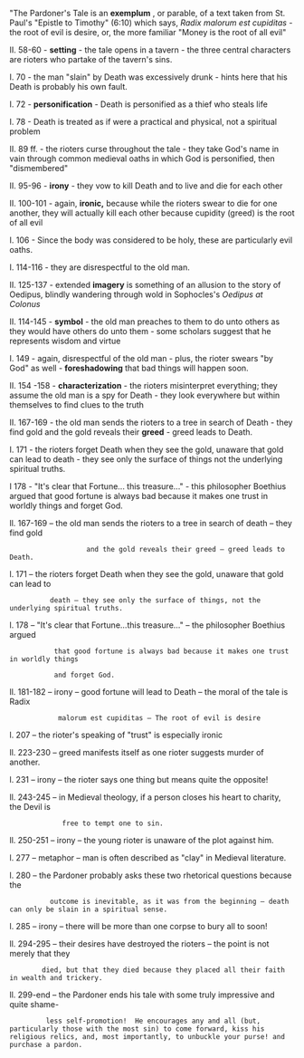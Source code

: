 &quot;The Pardoner&#39;s Tale is an **exemplum** , or parable, of a text taken from St. Paul&#39;s &quot;Epistle to Timothy&quot; (6:10) which says, _Radix malorum est  cupiditas_ - the root of evil is desire, or, the more familiar &quot;Money is the root of all evil&quot;

II. 58-60 - **setting** - the tale opens in a tavern - the three central characters are  rioters who partake of the tavern&#39;s sins.

I. 70 - the man &quot;slain&quot; by Death was excessively drunk - hints here that his Death is probably his own fault.

I. 72 - **personification** - Death is personified as a thief who steals life

I. 78 - Death is treated as if were a practical and physical, not a spiritual problem

II. 89  ff. - the rioters curse throughout the tale - they take God&#39;s name in vain through common medieval oaths in which God is personified, then &quot;dismembered&quot;

II. 95-96 - **irony** - they vow to kill Death and to live and die for each other

II. 100-101 - again, **ironic,** because while the rioters swear to die for one another, they will actually kill each other because cupidity (greed) is the root of all evil

I. 106 - Since the body was considered to be holy, these are particularly evil oaths.

I. 114-116 - they are disrespectful to the old man.

II. 125-137 - extended **imagery** is something of an allusion to the story of Oedipus, blindly wandering through wold in Sophocles&#39;s _Oedipus at Colonus_

II. 114-145 - **symbol** - the old man preaches to them to do unto others as they would have others do unto them - some scholars suggest that he represents wisdom and virtue

I. 149 - again, disrespectful of the old man - plus, the rioter swears &quot;by God&quot; as well - **foreshadowing** that bad things will happen soon.

II. 154 -158 - **characterization** - the rioters misinterpret everything; they assume the old man is a spy for Death - they look everywhere but within themselves to find clues to the truth

II. 167-169 - the old man sends the rioters to a tree in search of Death - they find gold and the gold reveals their **greed** - greed leads to Death.

I. 171 - the rioters forget Death when they see the gold, unaware that gold can lead to death - they see only the surface of things not the underlying spiritual truths.

I 178 - &quot;It&#39;s clear that Fortune... this treasure...&quot; - this philosopher Boethius argued that good fortune is always bad because it makes one trust in worldly things and forget God.

ll. 167-169 –  the old man sends the rioters to a tree in search of death – they find gold

                       and the gold reveals their greed – greed leads to Death.

l. 171 –  the rioters forget Death when they see the gold, unaware that gold can lead to

              death – they see only the surface of things, not the underlying spiritual truths.

l. 178 –  &quot;It&#39;s clear that Fortune…this treasure…&quot; –  the philosopher Boethius argued

               that good fortune is always bad because it makes one trust in worldly things

               and forget God.

ll. 181-182 –  irony –  good fortune will lead to Death – the moral of the tale is Radix

                malorum est cupiditas – The root of evil is desire

l. 207 –  the rioter&#39;s speaking of &quot;trust&quot; is especially ironic

ll. 223-230 –  greed manifests itself as one rioter suggests murder of another.

l. 231 –  irony –  the rioter says one thing but means quite the opposite!

ll. 243-245 –  in Medieval theology, if a person closes his heart to charity, the Devil is

                 free to tempt one to sin.

ll. 250-251 –  irony –  the young rioter is unaware of the plot against him.

l. 277 –  metaphor –  man is often described as &quot;clay&quot; in Medieval literature.

l. 280 –  the Pardoner probably asks these two rhetorical questions because the

              outcome is inevitable, as it was from the beginning – death can only be slain in a spiritual sense.

l. 285 –  irony –  there will be more than one corpse to bury all to soon!

ll. 294-295 –  their desires have destroyed the rioters – the point is not merely that they

            died, but that they died because they placed all their faith in wealth and trickery.

ll. 299-end –  the Pardoner ends his tale with some truly impressive and quite shame-

             less self-promotion!  He encourages any and all (but, particularly those with the most sin) to come forward, kiss his religious relics, and, most importantly, to unbuckle your purse! and purchase a pardon.
